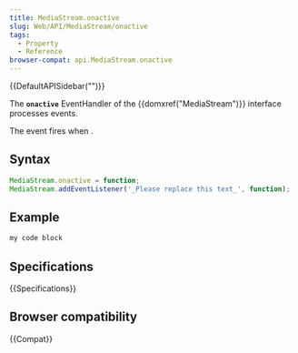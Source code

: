 ```yaml
---
title: MediaStream.onactive
slug: Web/API/MediaStream/onactive
tags:
  - Property
  - Reference
browser-compat: api.MediaStream.onactive
---
```

{{DefaultAPISidebar("")}}

The **`onactive`** EventHandler of the {{domxref("MediaStream")}} interface processes  events.

The  event fires when .

## Syntax

```js
MediaStream.onactive = function;
MediaStream.addEventListener('_Please replace this text_', function);
```

## Example

```js
my code block
```

## Specifications

{{Specifications}}

## Browser compatibility

{{Compat}}

